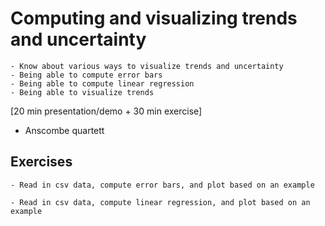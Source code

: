 # Computing and visualizing trends and uncertainty

```{objectives}
- Know about various ways to visualize trends and uncertainty
- Being able to compute error bars
- Being able to compute linear regression
- Being able to visualize trends
```

[20 min presentation/demo + 30 min exercise]

- Anscombe quartett


## Exercises

```{challenge} Exercise: compute and plot error bars (15 min)
- Read in csv data, compute error bars, and plot based on an example
```

```{challenge} Exercise: compute and plot trend/regression lines (15 min)
- Read in csv data, compute linear regression, and plot based on an example
```
